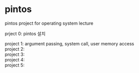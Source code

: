 # pintos
pintos project for operating system lecture

prject 0: pintos 설치

project 1: argument passing, system call, user memory access
<br>
project 2:
<br>
project 3:
<br>
project 4:
<br>
project 5:
<br>
